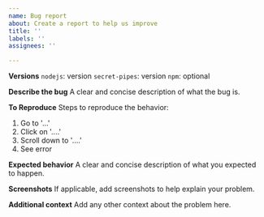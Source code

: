 ```yaml
---
name: Bug report
about: Create a report to help us improve
title: ''
labels: ''
assignees: ''

---
```


**Versions**
`nodejs`: version
`secret-pipes`: version
`npm`: optional

**Describe the bug**
A clear and concise description of what the bug is.

**To Reproduce**
Steps to reproduce the behavior:
1. Go to '...'
2. Click on '....'
3. Scroll down to '....'
4. See error

**Expected behavior**
A clear and concise description of what you expected to happen.

**Screenshots**
If applicable, add screenshots to help explain your problem.

**Additional context**
Add any other context about the problem here.
